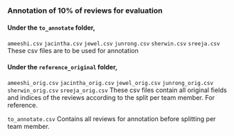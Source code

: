 ### Annotation of 10% of reviews for evaluation
#### Under the `to_annotate` folder,  
`ameeshi.csv`
`jacintha.csv`
`jewel.csv`
`junrong.csv`
`sherwin.csv`
`sreeja.csv`
These csv files are to be used for annotation


#### Under the `reference_original` folder,  
`ameeshi_orig.csv`
`jacintha_orig.csv`
`jewel_orig.csv`
`junrong_orig.csv`
`sherwin_orig.csv`
`sreeja_orig.csv`
These csv files contain all original fields and indices of the reviews according to the split per team member. For reference.

`to_annotate.csv`
Contains all reviews for annotation before splitting per team member.
